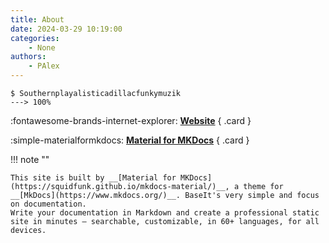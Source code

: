 ```yaml
---
title: About 
date: 2024-03-29 10:19:00
categories: 
    - None
authors:
    - PAlex
---
```

<!-- termynal: {title: Music Loading...} -->

```
$ Southernplayalisticadillacfunkymuzik
---> 100%
```

<div class="grid" markdown>

:fontawesome-brands-internet-explorer: __[Website](https://al666ex.pages.dev/)__
{ .card }

:simple-materialformkdocs: __[Material for MKDocs](https://squidfunk.github.io/mkdocs-material/)__
{ .card }
</div>


!!! note ""

    This site is built by __[Material for MKDocs](https://squidfunk.github.io/mkdocs-material/)__, a theme for __[MkDocs](https://www.mkdocs.org/)__. BaseIt's very simple and focus on documentation.
    Write your documentation in Markdown and create a professional static site in minutes – searchable, customizable, in 60+ languages, for all devices.





